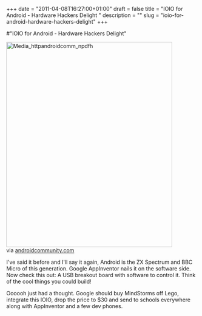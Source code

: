 +++
date = "2011-04-08T16:27:00+01:00"
draft = false
title = "IOIO for Android - Hardware Hackers Delight "
description = ""
slug = "ioio-for-android-hardware-hackers-delight"
+++

#"IOIO for Android - Hardware Hackers Delight"


 <div class="posterous_bookmarklet_entry">
 <div class='p_embed p_image_embed'>
<img alt="Media_httpandroidcomm_npdfh" height="540" src="http://getfile1.posterous.com/getfile/files.posterous.com/conoroneill/ncGolycGdbleAzhpxpEJDxFtsyIDHdjeecswidicGuoEnnhFIplssgpEnwus/media_httpandroidcomm_npDFH.jpg.scaled500.jpg" width="437" />
</div>
<div class="posterous_quote_citation">via <a href="http://androidcommunity.com/ioio-for-android-detailed-project-samples-from-usb-breakout-board-video-20110408/">androidcommunity.com</a></div>
 <p>I've said it before and I'll say it again, Android is the ZX Spectrum and BBC Micro of this generation. Google AppInventor nails it on the software side. Now check this out: A USB breakout board with software to control it. Think of the cool things you could build!
</p><p>Oooooh just had a thought. Google should buy MindStorms off Lego, integrate this IOIO, drop the price to $30 and send to schools everywhere along with AppInventor and a few dev phones.</p></div>
 